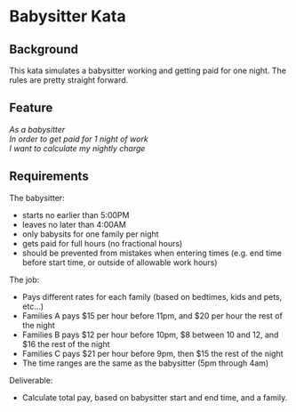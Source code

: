 # Babysitter Kata

## Background
This kata simulates a babysitter working and getting paid for one night.  The rules are pretty straight forward.

## Feature
*As a babysitter<br>
In order to get paid for 1 night of work<br>
I want to calculate my nightly charge<br>*

## Requirements
The babysitter:
- starts no earlier than 5:00PM
- leaves no later than 4:00AM
- only babysits for one family per night
- gets paid for full hours (no fractional hours)
- should be prevented from mistakes when entering times (e.g. end time before start time, or outside of allowable work hours)

The job:
- Pays different rates for each family (based on bedtimes, kids and pets, etc...)
- Families A pays $15 per hour before 11pm, and $20 per hour the rest of the night
- Families B pays $12 per hour before 10pm, $8 between 10 and 12, and $16 the rest of the night
- Families C pays $21 per hour before 9pm, then $15 the rest of the night
- The time ranges are the same as the babysitter (5pm through 4am)

Deliverable:
- Calculate total pay, based on babysitter start and end time, and a family.

